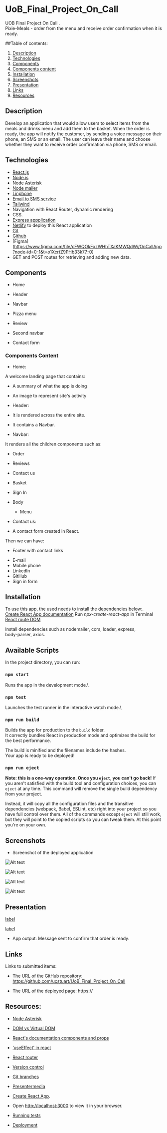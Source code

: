 # UoB_Final_Project_On_Call
UOB Final Project On Call .\
Pixie-Meals - order from the menu and receive order confirmation when it is ready.


##Table of contents:
  1. [Description](#description)
  2. [Technologies](#technologies)
  3. [Components](#components)  
  4. [Components content](#components-content)
  5. [Installation](#installation)
  6. [Screenshots](#screenshots)
  7. [Presentation](#presentation)
  8. [Links](#links)
  9. [Resources](#resources)
  
## Description
Develop an application that would allow users to select items from the meals and drinks menu and add them to the basket. 
When the order is ready, the app will notify the customer, by sending a voice message on their phone, an SMS or an email.
The user can leave their name and choose whether they want to receive order confirmation via phone, SMS or email. 

## Technologies
* [React.js](https://legacy.reactjs.org/)
* [Node.js](https://nodejs.org/)
* [Node Asterisk](https://www.npmjs.com/package/asterisk.io)
* [Node mailer](https://www.npmjs.com/package/nodemailer)
* [Linphone](https://www.linphone.org/)
* [Email to SMS service](https://ucsms.co.uk/)
* [Tailwind](https://tailwindcss.com/)
* Navigation with React Router, dynamic rendering
* CSS.
* [Express appplication](https://expressjs.com/en/starter/hello-world.html)
* [Netlify](https://www.netlify.com/) to deploy this React application
* [Git](https://git-scm.com/)
* [Github]()
* [Figma] (https://www.figma.com/file/cFWQOkFxzWHhTXaKMWQdWi/OnCallApp?node-id=0-1&t=o1XcrtZ9PHb33k77-0)
* GET and POST routes for retrieving and adding new data.

 ## Components

  * Home

  * Header

  * Navbar

  * Pizza menu
  
  * Review

  * Second navbar

  * Contact form


 ### Components Content

 * Home:

A welcome landing page that contains:

 - A summary of what the app is doing
 
 - An image to represent site's activity


 * Header:

  - It is rendered across the entire site.

  - It contains a Navbar.


  * Navbar:

 It renders all the children components such as:

 - Order

  - Reviews

 - Contact us

  - Basket 

  - Sign In

* Body
  
  - Menu
 
 * Contact us:

 - A contact form created in React.


Then we can have:
* Footer with contact links 

 - E-mail
 - Mobile phone
 - LinkedIn
 - GitHub
-  Sign in form
## Installation
To use this app, the used needs to install the dependencies below:.\
[Create React App documentation](https://facebook.github.io/create-react-app/docs/getting-started) Run *npx-create-react-app* in Terminal
[React route DOM](https://www.npmjs.com/package/react-router-dom)

Install dependencies such as nodemailer, cors, loader, express,   
body-parser, axios.

## Available Scripts

In the project directory, you can run:
### `npm start`
Runs the app in the development mode.\
### `npm test`
Launches the test runner in the interactive watch mode.\

### `npm run build`
Builds the app for production to the `build` folder.\
It correctly bundles React in production mode and optimizes the build for the best performance.

The build is minified and the filenames include the hashes.\
Your app is ready to be deployed!

### `npm run eject`
**Note: this is a one-way operation. Once you `eject`, you can't go back!**
If you aren't satisfied with the build tool and configuration choices, you can `eject` at any time. This command will remove the single build dependency from your project.

Instead, it will copy all the configuration files and the transitive dependencies (webpack, Babel, ESLint, etc) right into your project so you have full control over them. All of the commands except `eject` will still work, but they will point to the copied scripts so you can tweak them. At this point you're on your own.

## Screenshots

 * Screenshot of the deployed application


 ![Alt text](assets/Screenshots/Home_page.png)


 ![Alt text](assets/Screenshots/Reviews_page.png)


![Alt text](assets/Screenshots/ContactUs_page.png)



![Alt text](assets/Screenshots/SignIn_page.png)



## Presentation

[label](assets/Presentation/UoB_project_management_Pixie-Meals.pptx)

[label](assets/Presentation/UoB_project_management_PixieMeals.pdf%0D)


 * App output: Message sent to confirm that order is ready:


## Links
Links to submitted items:

* The URL of the GitHub repository: 
https://github.com/ucstuart/UoB_Final_Project_On_Call

* The URL of the deployed page:
 https://

 
 ## Resources:
  
 * [Node Asterisk](https://www.npmjs.com/package/asterisk)

 * [DOM vs Virtual DOM](https://reactjs.org/docs/faq-internals.html%20-%20https://medium.com/devinder/react-virtual-dom-vs-real-dom-23749ff7adc9)
 
 * [React's documentation components and props](https://reactjs.org/docs/components-and-props.html)

 * [‘useEffect’ in react](https://dev.to/colocodes/6-use-cases-of-the-useeffect-reactjs-hook-282o)

 * [React router](https://reactrouter.com/en/main)

 * [Version control](https://git-scm.com/doc)
 * [Git branches](https://learngitbranching.js.org/?locae&locale=en_US)
 * [Presentermedia](https://www.presentermedia.com/)
  * [Create React App](https://github.com/facebook/create-react-app).
 * Open [http://localhost:3000](http://localhost:3000) to view it in your browser.
  * [Running tests](https://facebook.github.io/create-react-app/docs/running-tests)
 * [Deployment](https://facebook.github.io/create-react-app/docs/deployment)


